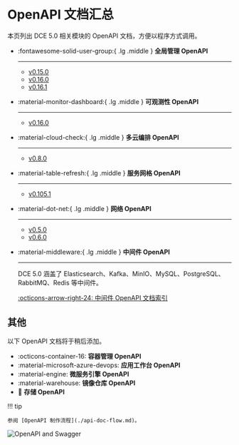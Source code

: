 # OpenAPI 文档汇总

本页列出 DCE 5.0 相关模块的 OpenAPI 文档，方便以程序方式调用。

<div class="grid cards" markdown>

-   :fontawesome-solid-user-group:{ .lg .middle } __全局管理 OpenAPI__

    ---

    - [v0.15.0](./ghippo/v0.15.0.md)
    - [v0.16.0](./ghippo/v0.16.0.md)
    - [v0.16.1](./ghippo/v0.16.1.md)

-   :material-monitor-dashboard:{ .lg .middle } __可观测性 OpenAPI__

    ---

    - [v0.16.0](./insight/v0.16.0.md)

-   :material-cloud-check:{ .lg .middle } __多云编排 OpenAPI__

    ---

    - [v0.8.0](./kairship/v0.8.0.md)

-   :material-table-refresh:{ .lg .middle } __服务网格 OpenAPI__

    ---

    - [v0.105.1](./mspider/v0.105.1.md)

-   :material-dot-net:{ .lg .middle } __网络 OpenAPI__

    ---

    - [v0.5.0](./spidernet/v0.5.0.md)
    - [v0.6.0](./spidernet/v0.6.0.md)

-   :material-middleware:{ .lg .middle } __中间件 OpenAPI__

    ---

    DCE 5.0 涵盖了 Elasticsearch、Kafka、MinIO、MySQL、PostgreSQL、RabbitMQ、Redis 等中间件。

    [:octicons-arrow-right-24: 中间件 OpenAPI 文档索引](./midware.md)

</div>

## 其他

以下 OpenAPI 文档将于稍后添加。

<div class="grid cards" markdown>

- :octicons-container-16: **容器管理 OpenAPI**
- :material-microsoft-azure-devops: **应用工作台 OpenAPI**
- :material-engine: **微服务引擎 OpenAPI**
- :material-warehouse: **镜像仓库 OpenAPI**
- :floppy_disk: **存储 OpenAPI**

</div>

!!! tip

    参阅 [OpenAPI 制作流程](./api-doc-flow.md)。

![OpenAPI and Swagger](https://docs.daocloud.io/daocloud-docs-images/docs/openapi/images/index.png)
